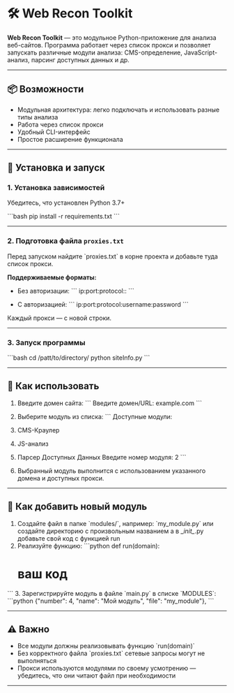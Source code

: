# 🛠️ Web Recon Toolkit

**Web Recon Toolkit** — это модульное Python-приложение для анализа веб-сайтов. Программа работает через список прокси и позволяет запускать различные модули анализа: CMS-определение, JavaScript-анализ, парсинг доступных данных и др.

---

## 📦 Возможности

- Модульная архитектура: легко подключать и использовать разные типы анализа
- Работа через список прокси
- Удобный CLI-интерфейс
- Простое расширение функционала

---

## 🔧 Установка и запуск

### 1. Установка зависимостей

Убедитесь, что установлен Python 3.7+

\`\`\`bash
pip install -r requirements.txt
\`\`\`

---

### 2. Подготовка файла `proxies.txt`

Перед запуском найдите \`proxies.txt\` в корне проекта и добавьте туда список прокси.

**Поддерживаемые форматы:**

- Без авторизации:
\`\`\`
ip:port:protocol::
\`\`\`

- С авторизацией:
\`\`\`
ip:port:protocol:username:password
\`\`\`

Каждый прокси — с новой строки.

---

### 3. Запуск программы

\`\`\`bash
cd /patt/to/directory/
python siteInfo.py
\`\`\`

---

## 🚀 Как использовать

1. Введите домен сайта:
\`\`\`
Введите домен/URL: example.com
\`\`\`

2. Выберите модуль из списка:
\`\`\`
Доступные модули:
1. CMS-Краулер
2. JS-анализ
3. Парсер Доступных Данных
Введите номер модуля: 2
\`\`\`

3. Выбранный модуль выполнится с использованием указанного домена и доступных прокси.

---

## 🧩 Как добавить новый модуль

1. Создайте файл в папке \`modules/\`, например: \`my_module.py\` или создайте директорию с произвольным названием а в \__init\__.py добавьте свой код с функцией run 
2. Реализуйте функцию:
\`\`\`python
def run(domain):
    # ваш код
\`\`\`
3. Зарегистрируйте модуль в файле \`main.py\` в списке \`MODULES\`:
\`\`\`python
{"number": 4, "name": "Мой модуль", "file": "my_module"},
\`\`\`

---

## ⚠️ Важно

- Все модули должны реализовывать функцию \`run(domain)\`
- Без корректного файла \`proxies.txt\` сетевые запросы могут не выполняться
- Прокси используются модулями по своему усмотрению — убедитесь, что они читают файл при необходимости

---

